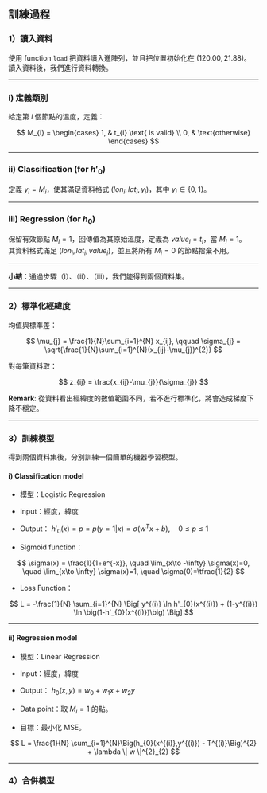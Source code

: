 ## 訓練過程

### 1）讀入資料
使用 function `load` 把資料讀入進陣列，並且把位置初始化在 $(120.00, 21.88)$。  
讀入資料後，我們進行資料轉換。

---

### i) 定義類別
給定第 $i$ 個節點的溫度，定義：

$$
M_{i} =
\begin{cases}
1, & t_{i} \text{ is valid} \\
0, & \text{otherwise}
\end{cases}
$$

---

### ii) Classification (for $h'_{0}$)
定義 $y_{i} = M_{i}$，使其滿足資料格式 $(lon_{i}, lat_{i}, y_{i})$，其中 $y_{i} \in \{0, 1\}$。

---

### iii) Regression (for $h_{0}$)
保留有效節點 $M_{i}=1$，回傳值為其原始溫度，定義為 $value_{i} = t_{i}$，當 $M_{i}=1$。  
其資料格式滿足 $(lon_{i}, lat_{i}, value_{i})$，並且將所有 $M_{i}=0$ 的節點捨棄不用。

---

**小結**：通過步驟（i）、（ii）、（iii），我們能得到兩個資料集。

---

### 2）標準化經緯度
均值與標準差：

$$
\mu_{j} = \frac{1}{N}\sum_{i=1}^{N} x_{ij}, 
\qquad
\sigma_{j} = \sqrt{\frac{1}{N}\sum_{i=1}^{N}(x_{ij}-\mu_{j})^{2}}
$$

對每筆資料取：

$$
z_{ij} = \frac{x_{ij}-\mu_{j}}{\sigma_{j}}
$$

**Remark**: 從資料看出經緯度的數值範圍不同，若不進行標準化，將會造成梯度下降不穩定。

---

### 3）訓練模型
得到兩個資料集後，分別訓練一個簡單的機器學習模型。

#### i) Classification model
- 模型：Logistic Regression  
- Input：經度，緯度  
- Output： $h'_{0}(x) = p = p(y=1|x) = \sigma(w^{T}x+b), \quad 0 \leq p \leq 1$

- Sigmoid function：

$$
\sigma(x) = \frac{1}{1+e^{-x}}, 
\quad \lim_{x\to -\infty} \sigma(x)=0, 
\quad \lim_{x\to \infty} \sigma(x)=1, 
\quad \sigma(0)=\tfrac{1}{2}
$$

- Loss Function：

$$
L = -\frac{1}{N} \sum_{i=1}^{N} \Big[ y^{(i)} \ln h'_{0}(x^{(i)}) + (1-y^{(i)}) \ln \big(1-h'_{0}(x^{(i)})\big) \Big]
$$

---

#### ii) Regression model
- 模型：Linear Regression  
- Input：經度，緯度  
- Output： $h_{0}(x,y) = w_{0} + w_{1}x + w_{2}y$
  
- Data point：取 $M_{i}=1$ 的點。  
- 目標：最小化 MSE。  

$$
L = \frac{1}{N} \sum_{i=1}^{N}\Big(h_{0}(x^{(i)},y^{(i)}) - T^{(i)}\Big)^{2} + \lambda \| w \|^{2}_{2}
$$

---

### 4）合併模型

